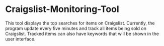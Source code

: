 # Craigslist-Monitoring-Tool
This tool displays the top searches for items on Craigslist. Currently, the program update every five minutes and track all items being sold on Craigslist. Tracked items can also have keywords that will be shown in the user interface. 

